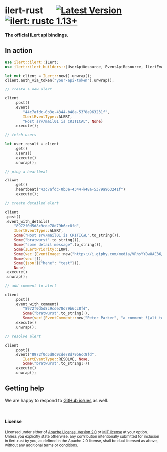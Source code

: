 # ilert-rust &emsp;  [![Latest Version]][crates.io] [![ilert: rustc 1.13+]][Rust 1.13]

[Latest Version]: https://img.shields.io/crates/v/ilert.svg
[crates.io]: https://crates.io/crates/ilert
[ilert: rustc 1.13+]: https://img.shields.io/badge/ilert-rustc_1.13+-lightgray.svg
[Rust 1.13]: https://blog.rust-lang.org/2016/11/10/Rust-1.13.html
[Rust 1.31]: https://blog.rust-lang.org/2018/12/06/Rust-1.31-and-rust-2018.html

**The official iLert api bindings.**

## In action

```rust
use ilert::ilert::ILert;
use ilert::ilert_builders::{UserApiResource, EventApiResource, ILertEventType};

let mut client = ILert::new().unwrap();
client.auth_via_token("your-api-token").unwrap();

// create a new alert

client
    .post()
    .event(
        "44c7afdc-0b3e-4344-b48a-5378a963231f",
        ILertEventType::ALERT,
        "Host srv/mail01 is CRITICAL", None)
    .execute();

// fetch users

let user_result = client
    .get()
    .users()
    .execute()
    .unwrap();

// ping a heartbeat

client
    .get()
    .heartbeat("43c7afdc-0b3e-4344-b48a-5379a963241f")
    .execute();

// create detailed alert

client
.post()
.event_with_details(
    "8972f0d5d8c9cde78d79b6cc8fd",
    ILertEventType::ALERT,
    Some("Host srv/mail01 is CRITICAL".to_string()),
    Some("bratwurst".to_string()),
    Some("some detail message".to_string()),
    Some(ILertPriority::LOW),
    Some(vec![EventImage::new("https://i.giphy.com/media/VRhsYYBw8AE36/giphy.webp")]),
    Some(vec![]),
    Some(json!({"hehe": "test"})),
    None)
.execute()
.unwrap();

// add comment to alert

client
    .post()
    .event_with_comment(
        "8972f0d5d8c9cde78d79b6cc8fd",
        Some("bratwurst".to_string()),
        Some(vec![EventComment::new("Peter Parker", "a comment ![alt text picture](https://i.giphy.com/media/VRhsYYBw8AE36/giphy.webp)")]))
    .execute()
    .unwrap();

// resolve alert

client
    .post()
    .event("8972f0d5d8c9cde78d79b6cc8fd",
        ILertEventType::RESOLVE, None,
        Some("bratwurst".to_string()))
    .execute()
    .unwrap();
```

## Getting help

We are happy to respond to [GitHub issues][issues] as well.

[issues]: https://github.com/iLert/ilert-rust/issues/new

<br>

#### License

<sup>
Licensed under either of <a href="LICENSE-APACHE">Apache License, Version
2.0</a> or <a href="LICENSE-MIT">MIT license</a> at your option.
</sup>

<br>

<sub>
Unless you explicitly state otherwise, any contribution intentionally submitted for inclusion in ilert-rust by you, as defined in the Apache-2.0 license, shall be dual licensed as above, without any additional terms or conditions.
</sub>

